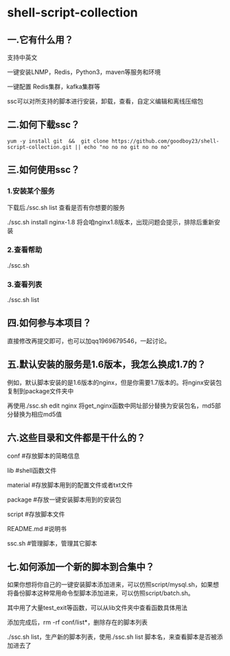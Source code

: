 # shell-script-collection

## 一.它有什么用？
支持中英文

一键安装LNMP，Redis，Python3，maven等服务和环境

一键配置 Redis集群，kafka集群等

ssc可以对所支持的脚本进行安装，卸载，查看，自定义编辑和离线压缩包


## 二.如何下载ssc？

`yum -y install git  &&  git clone https://github.com/goodboy23/shell-script-collection.git || echo "no no no git no no no"`

## 三.如何使用ssc？

### 1.安装某个服务

下载后./ssc.sh list 查看是否有你想要的服务

./ssc.sh install nginx-1.8 将会咱nginx1.8版本，出现问题会提示，排除后重新安装

### 2.查看帮助

./ssc.sh


### 3.查看列表

./ssc.sh list


## 四.如何参与本项目？
直接修改再提交即可，也可以加qq1969679546，一起讨论。

## 五.默认安装的服务是1.6版本，我怎么换成1.7的？
例如，默认脚本安装的是1.6版本的nginx，但是你需要1.7版本的。将nginx安装包复制到package文件夹中

再使用./ssc.sh edit nginx 将get_nginx函数中网址部分替换为安装包名，md5部分替换为相应md5值

## 六.这些目录和文件都是干什么的？
conf #存放脚本的简略信息

lib #shell函数文件

material #存放脚本用到的配置文件或者txt文件

package #存放一键安装脚本用到的安装包

script #存放脚本文件

README.md #说明书

ssc.sh #管理脚本，管理其它脚本

## 七.如何添加一个新的脚本到合集中？
如果你想将你自己的一键安装脚本添加进来，可以仿照script/mysql.sh，如果想将备份脚本这种常用命令型脚本添加进来，可以仿照script/batch.sh。

其中用了大量test_exit等函数，可以从lib文件夹中查看函数具体用法

添加完成后，rm -rf conf/list*，删除存在的脚本列表

./ssc.sh list，生产新的脚本列表，使用./ssc.sh list 脚本名，来查看脚本是否被添加进去了
